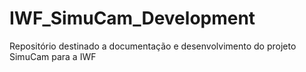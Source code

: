 # IWF_SimuCam_Development
Repositório destinado a documentação e desenvolvimento do projeto SimuCam para a IWF

